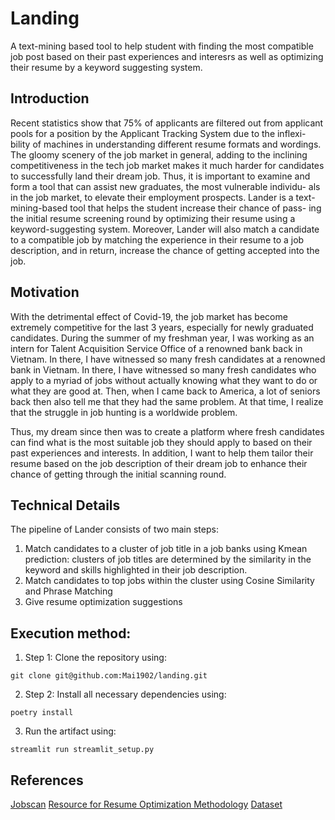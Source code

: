 # Landing

A text-mining based tool to help student with finding the most compatible job post based on their past experiences and interesrs as well as optimizing their resume by a keyword suggesting system.

## Introduction 

Recent statistics show that 75% of applicants are filtered out from applicant pools for a position by the Applicant Tracking System due to the inflexi- bility of machines in understanding different resume formats and wordings. The gloomy scenery of the job market in general, adding to the inclining competitiveness in the tech job market makes it much harder for candidates to successfully land their dream job. Thus, it is important to examine and form a tool that can assist new graduates, the most vulnerable individu- als in the job market, to elevate their employment prospects. Lander is a text-mining-based tool that helps the student increase their chance of pass- ing the initial resume screening round by optimizing their resume using a keyword-suggesting system. Moreover, Lander will also match a candidate to a compatible job by matching the experience in their resume to a job description, and in return, increase the chance of getting accepted into the job.

## Motivation

With the detrimental effect of Covid-19, the job market has become extremely competitive for the last 3 years, especially for newly graduated candidates. During the summer of my freshman year, I was working as an intern for Talent Acquisition Service Office of a renowned bank back in Vietnam. In there, I have witnessed so many fresh candidates at a renowned bank in Vietnam. In there, I have witnessed so many fresh candidates who apply to a myriad of jobs without actually knowing what they want to do or what they are good at. Then, when I came back to America, a lot of seniors back then also tell me that they had the same problem. At that time, I realize that the struggle in job hunting is a worldwide problem.

Thus, my dream since then was to create a platform where fresh candidates can find what is the most suitable job they should apply to based on their past experiences and interests. In addition, I want to help them tailor their resume based on the job description of their dream job to enhance their chance of getting through the initial scanning round.  

## Technical Details

The pipeline of Lander consists of two main steps:

1. Match candidates to a cluster of job title in a job banks using Kmean prediction: clusters of job titles are determined by the similarity in the keyword and skills highlighted in their job description.
2. Match candidates to top jobs within the cluster using Cosine Similarity and Phrase Matching
3. Give resume optimization suggestions

## Execution method:

1. Step 1: Clone the repository using:

```
git clone git@github.com:Mai1902/landing.git
```

2. Step 2: Install all necessary dependencies using:

```
poetry install
```

3. Run the artifact using:

```
streamlit run streamlit_setup.py
```

## References

[Jobscan](https://www.jobscan.co)
[Resource for Resume Optimization Methodology](https://towardsdatascience.com/ai-is-working-against-your-job-application-bec65d496d22)
[Dataset](https://www.kaggle.com/datasets/PromptCloudHQ/us-technology-jobs-on-dicecom)
